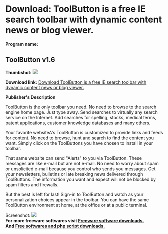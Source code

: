 # Download: ToolButton is a free IE search toolbar with dynamic content news or blog viewer.

**Program name:**

## ToolButton v1.6

  
**Thumbshot:** ![](http://www.freewarefiles.com/screenshot/toolbutton1_md.gif)   
  
**Download link:** [Download ToolButton is a free IE search toolbar with dynamic content news or blog viewer.](http://freesoftwares.boysofts.com/ToolButton-V_program_7191.html)  
  


**Publisher's Description**  
  


ToolButton is the only toolbar you need. No need to browse to the search engine home page. Just type away. Send searches to virtually any search service on the Internet. Add searches for spelling, stocks, medical terms, patent applications, customer knowledge databases and many others. 

Your favorite websiteA's ToolButton is customized to provide links and feeds for content. No need to browse, hunt and search to find the content you want. Simply click on the ToolButtons you have chosen to install in your toolbar.

That same website can send "Alerts" to you via ToolButton. These messages are like e-mail but are not e-mail. No need to worry about spam or unsolicited e-mail because you control who sends you messages. Get your newsletters, bulletins or late breaking news delivered through ToolButtons. The information you want and expect will not be blocked by spam filters and firewalls. 

But the best is left for last! Sign-in to ToolButton and watch as your personalization choices appear in the toolbar. You can have the same ToolButton environment at home, at the office or at a public terminal. 

  
  
Screenshot: ![](http://www.freewarefiles.com/screenshot/toolbutton1.gif)   
**For more freeware softwares visit [Freeware software downloads.](http://freesoftwares.boysofts.com/)**   
**And [Free softwares and php script downloads.](http://www.boysofts.com/)**
